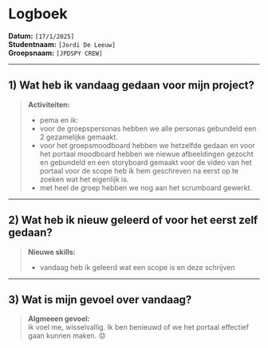 # Logboek

**Datum:** `[17/1/2025]`  
**Studentnaam:** `[Jordi De Leeuw]`  
**Groepsnaam:** `[JPDSPY CREW]`

---

## 1) Wat heb ik vandaag gedaan voor mijn project?

> **Activiteiten:**
>
> - pema en ik:
> - voor de groepspersonas hebben we alle personas gebundeld een 2 gezamelijke gemaakt.
> - voor het groepsmoodboard hebben we hetzelfde gedaan en voor het portaal moodboard hebben we niewue afbeeldingen gezocht en gebundeld en een storyboard gemaakt voor de video van het portaal
>   voor de scope heb ik hem geschreven na eerst op te zoeken wat het eigenlijk is.
> - met heel de groep hebben we nog aan het scrumboard gewerkt.

---

## 2) Wat heb ik nieuw geleerd of voor het eerst zelf gedaan?

> **Nieuwe skills:**
>
> - vandaag heb ik geleerd wat een scope is en deze schrijven

---

## 3) Wat is mijn gevoel over vandaag?

> **Algmeeen gevoel:**  
> ik voel me, wisselvallig. Ik ben benieuwd of we het portaal effectief gaan kunnen maken. 😟
